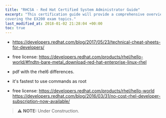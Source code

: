 ```yaml
---
title: "RHCSA - Red Hat Certified System Administrator Guide"
excerpt: "This certification guide will provide a comprehensive overview of Linux RHEL 7,
covering the EX200 exam topics."
last_modified_at: 2018-01-02 21:28:04 +00:00
toc: true
---
```



* https://developers.redhat.com/blog/2017/05/23/technical-cheat-sheets-for-developers/

* free license: https://developers.redhat.com/products/rhel/hello-world/#fndtn-bare-metal_download-red-hat-enterprise-linux-rhel

* pdf with the rhel6 differences.
* it's fastest to use commands as root

* free license: https://developers.redhat.com/products/rhel/hello-world
https://developers.redhat.com/blog/2016/03/31/no-cost-rhel-developer-subscription-now-available/


> :warning: **NOTE:**  Under Construction.

